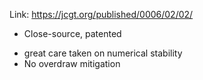 Link: https://jcgt.org/published/0006/02/02/

- Close-source, patented
* great care taken on numerical stability
* No overdraw mitigation

